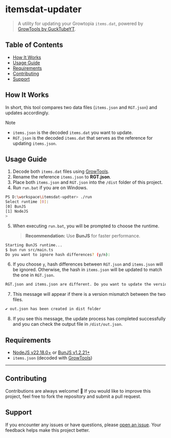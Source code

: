 # itemsdat-updater

> A utility for updating your Growtopia `items.dat`, powered by [GrowTools by GuckTubeYT](https://github.com/GuckTubeYT/GrowTools).

## Table of Contents
- [How It Works](#how-it-works)
- [Usage Guide](#usage-guide)
- [Requirements](#requirements)
- [Contributing](#contributing)
- [Support](#support)

## How It Works

In short, this tool compares two data files (`items.json` and `RGT.json`) and updates accordingly.  

> [!NOTE]  
> - `items.json` is the decoded `items.dat` you want to update.  
> - `RGT.json` is the decoded `items.dat` that serves as the reference for updating `items.json`.  

## Usage Guide

1. Decode both `items.dat` files using [GrowTools](https://gucktubeyt.github.io/GrowTools/).  
2. Rename the reference `items.json` to **RGT.json**.  
3. Place both `items.json` and `RGT.json` into the `/dist` folder of this project.  
4. Run `run.bat` if you are on Windows.  

```bash
PS D:\workspace\itemsdat-updter> ./run
Select runtime [0]:
[0] BunJS
[1] NodeJS
>
````

5. When executing `run.bat`, you will be prompted to choose the runtime.

   > **Recommendation:** Use **BunJS** for faster performance.

```bash
Starting BunJS runtime...
$ bun run src/main.ts
Do you want to ignore hash differences? (y/n):
```

6. If you choose `y`, hash differences between `RGT.json` and `items.json` will be ignored.
   Otherwise, the hash in `items.json` will be updated to match the one in `RGT.json`.

```bash
RGT.json and items.json are different. Do you want to update the version? (y/n): 
```

7. This message will appear if there is a version mismatch between the two files.

```bash
✔ out.json has been created in dist folder
```

8. If you see this message, the update process has completed successfully and you can check the output file in `/dist/out.json`.

## Requirements

* [NodeJS v22.18.0+](https://nodejs.org/en/download) or [BunJS v1.2.21+](https://bun.com)
* `items.json` (decoded with [GrowTools](https://gucktubeyt.github.io/GrowTools/))

---

## Contributing

Contributions are always welcome! 🎉
If you would like to improve this project, feel free to fork the repository and submit a pull request.

## Support

If you encounter any issues or have questions, please [open an issue](../../issues).
Your feedback helps make this project better.